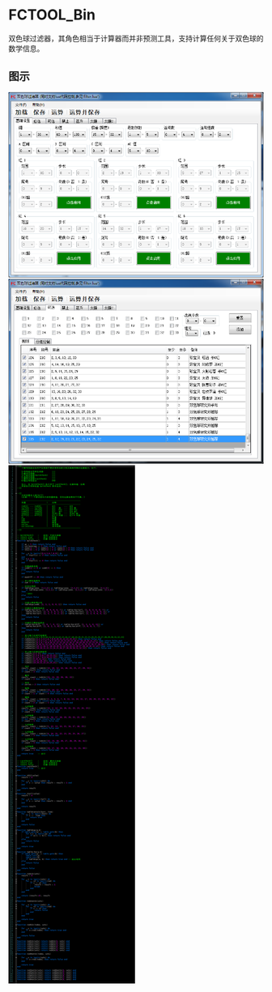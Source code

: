 ﻿# FCTOOL_Bin
双色球过滤器，其角色相当于计算器而并非预测工具，支持计算任何关于双色球的数学信息。

## 图示
![FCTOOL.exe](img/i001.png)
![FCTOOL.exe](img/i003.png)
![filter.lua](img/i002.png)

